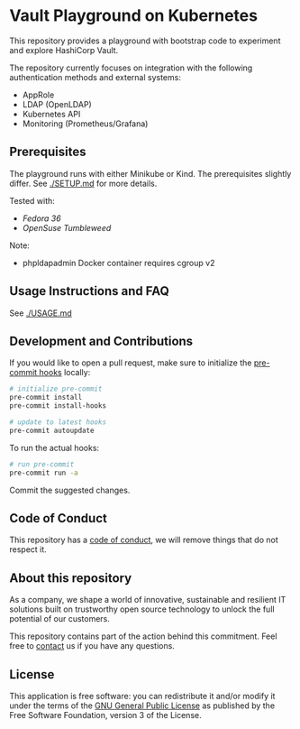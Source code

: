 # Vault Playground on Kubernetes

This repository provides a playground with bootstrap code to experiment and explore HashiCorp Vault.

The repository currently focuses on integration with the following authentication methods and external systems:
- AppRole
- LDAP (OpenLDAP)
- Kubernetes API
- Monitoring (Prometheus/Grafana)

## Prerequisites

The playground runs with either Minikube or Kind. The prerequisites slightly differ.
See [./SETUP.md](./SETUP.md) for more details.


Tested with:
- *Fedora 36*
- *OpenSuse Tumbleweed*

Note:
- phpldapadmin Docker container requires cgroup v2

## Usage Instructions and FAQ

See [./USAGE.md](./USAGE.md)

## Development and Contributions

If you would like to open a pull request, make sure to initialize the
[pre-commit hooks](https://pre-commit.com) locally:
```bash
# initialize pre-commit
pre-commit install
pre-commit install-hooks

# update to latest hooks
pre-commit autoupdate
```

To run the actual hooks:
```bash
# run pre-commit
pre-commit run -a
```

Commit the suggested changes.

## Code of Conduct

This repository has a [code of conduct](CODE_OF_CONDUCT.md), we will
remove things that do not respect it.

## About this repository

As a company, we shape a world of innovative, sustainable and resilient IT solutions
built on trustworthy open source technology to unlock the full potential of our customers.

This repository contains part of the action behind this commitment. Feel free to
[contact](https://adfinis.com/en/contact/?pk_campaign=github&pk_kwd=vault)
us if you have any questions.

## License

This application is free software: you can redistribute it and/or modify it under the terms
of the [GNU General Public License](./LICENSE) as published by the Free Software Foundation,
version 3 of the License.
